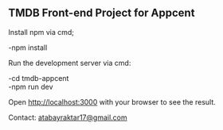 ## TMDB Front-end Project for Appcent

Install npm via cmd;

-npm install

Run the development server via cmd:

-cd tmdb-appcent <br>
-npm run dev

Open [http://localhost:3000](http://localhost:3000) with your browser to see the result.

Contact: atabayraktar17@gmail.com
